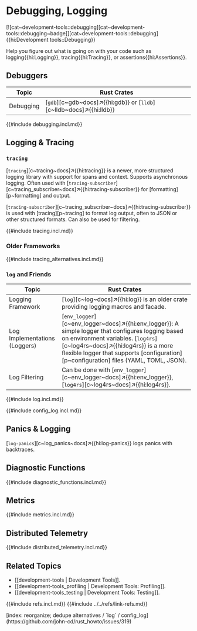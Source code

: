 # Debugging, Logging

[![cat~development-tools::debugging][cat~development-tools::debugging~badge]][cat~development-tools::debugging]{{hi:Development tools::Debugging}}

Help you figure out what is going on with your code such as logging{{hi:Logging}}, tracing{{hi:Tracing}}, or assertions{{hi:Assertions}}.

## Debuggers

| Topic | Rust Crates |
|---|---|
| Debugging | [`gdb`][c~gdb~docs]↗{{hi:gdb}} or [`lldb`][c~lldb~docs]↗{{hi:lldb}} |

{{#include debugging.incl.md}}

## Logging & Tracing

### `tracing`

[`tracing`][c~tracing~docs]↗{{hi:tracing}} is a newer, more structured logging library with support for spans and context. Supports asynchronous logging. Often used with [`tracing-subscriber`][c~tracing_subscriber~docs]↗{{hi:tracing-subscriber}} for [formatting][p~formatting] and output.

[`tracing-subscriber`][c~tracing_subscriber~docs]↗{{hi:tracing-subscriber}} is used with [tracing][p~tracing] to format log output, often to JSON or other structured formats. Can also be used for filtering.

{{#include tracing.incl.md}}

### Older Frameworks

{{#include tracing_alternatives.incl.md}}

### `log` and Friends

| Topic | Rust Crates |
|---|---|
| Logging Framework | [`log`][c~log~docs]↗{{hi:log}} is an older crate providing logging macros and facade. |
| Log Implementations (Loggers) | [`env_logger`][c~env_logger~docs]↗{{hi:env_logger}}: A simple logger that configures logging based on environment variables. [`log4rs`][c~log4rs~docs]↗{{hi:log4rs}} is a more flexible logger that supports  [configuration][p~configuration] files (YAML, TOML, JSON). |
| Log Filtering | Can be done with [`env_logger`][c~env_logger~docs]↗{{hi:env_logger}}, [`log4rs`][c~log4rs~docs]↗{{hi:log4rs}}. |

{{#include log.incl.md}}

{{#include config_log.incl.md}}

## Panics & Logging

[`log-panics`][c~log_panics~docs]↗{{hi:log-panics}} logs panics with backtraces.

## Diagnostic Functions

{{#include diagnostic_functions.incl.md}}

## Metrics

{{#include metrics.incl.md}}

## Distributed Telemetry

{{#include distributed_telemetry.incl.md}}

## Related Topics

- [[development-tools | Development Tools]].
- [[development-tools_profiling | Development Tools: Profiling]].
- [[development-tools_testing | Development Tools: Testing]].

{{#include refs.incl.md}}
{{#include ../../refs/link-refs.md}}

<div class="hidden">
[index: reorganize; dedupe alternatives / `log` / config_log](https://github.com/john-cd/rust_howto/issues/319)
</div>
